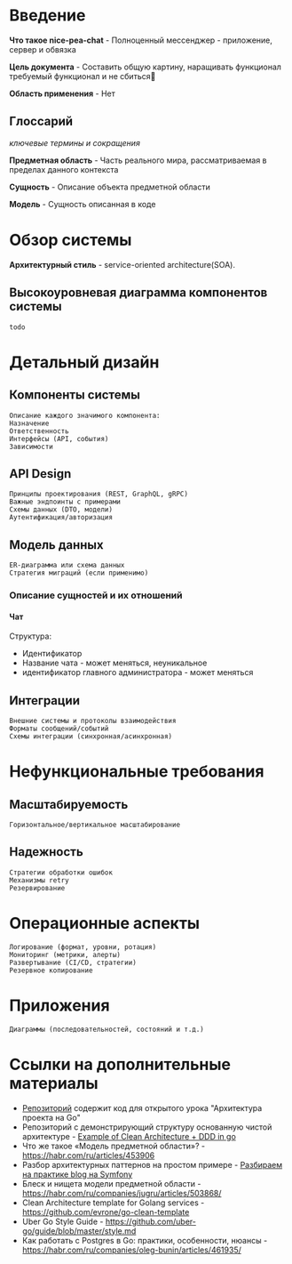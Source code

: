 # Введение

**Что такое nice-pea-chat** - Полноценный мессенджер - приложение, сервер и обвязка 

**Цель документа** - Составить общую картину, наращивать функционал требуемый
функционал и не сбиться🦥

**Область применения** - Нет   

## Глоссарий

_ключевые термины и сокращения_

**Предметная область** - Часть реального мира, рассматриваемая в пределах данного контекста

**Сущность** - Описание объекта предметной области  

**Модель** - Сущность описанная в коде


# Обзор системы

**Архитектурный стиль** - service-oriented architecture(SOA). 


## Высокоуровневая диаграмма компонентов системы

    todo

# Детальный дизайн

## Компоненты системы

    Описание каждого значимого компонента:
    Назначение
    Ответственность
    Интерфейсы (API, события)
    Зависимости

## API Design

    Принципы проектирования (REST, GraphQL, gRPC)
    Важные эндпоинты с примерами
    Схемы данных (DTO, модели)
    Аутентификация/авторизация

## Модель данных

    ER-диаграмма или схема данных
    Стратегия миграций (если применимо)

### Описание сущностей и их отношений 

#### Чат

Структура:
* Идентификатор
* Название чата - может меняться, неуникальное
* идентификатор главного администратора - может меняться

## Интеграции
    Внешние системы и протоколы взаимодействия
    Форматы сообщений/событий
    Схемы интеграции (синхронная/асинхронная)

# Нефункциональные требования

## Масштабируемость

    Горизонтальное/вертикальное масштабирование

## Надежность
    Стратегии обработки ошибок
    Механизмы retry
    Резервирование

# Операционные аспекты

    Логирование (формат, уровни, ротация)
    Мониторинг (метрики, алерты)
    Развертывание (CI/CD, стратегии)
    Резервное копирование

# Приложения

    Диаграммы (последовательностей, состояний и т.д.)

# Ссылки на дополнительные материалы

- [Репозиторий](https://github.com/olezhek28/clean-architecture) содержит код для открытого урока "Архитектура проекта на Go"
- Репозиторий с демонстрирующий структуру основанную чистой архитектуре -  [Example of Clean Architecture + DDD in go](https://github.com/quintans/go-clean-ddd)
- Что же такое «Модель предметной области»? - <https://habr.com/ru/articles/453906>
- Разбор архитектурных паттернов на простом примере - [Разбираем на практике blog на Symfony](https://habr.com/ru/articles/718916/)
- Блеск и нищета модели предметной области - <https://habr.com/ru/companies/jugru/articles/503868/>
- Clean Architecture template for Golang services - <https://github.com/evrone/go-clean-template>
- Uber Go Style Guide - <https://github.com/uber-go/guide/blob/master/style.md>
- Как работать с Postgres в Go: практики, особенности, нюансы - <https://habr.com/ru/companies/oleg-bunin/articles/461935/>





